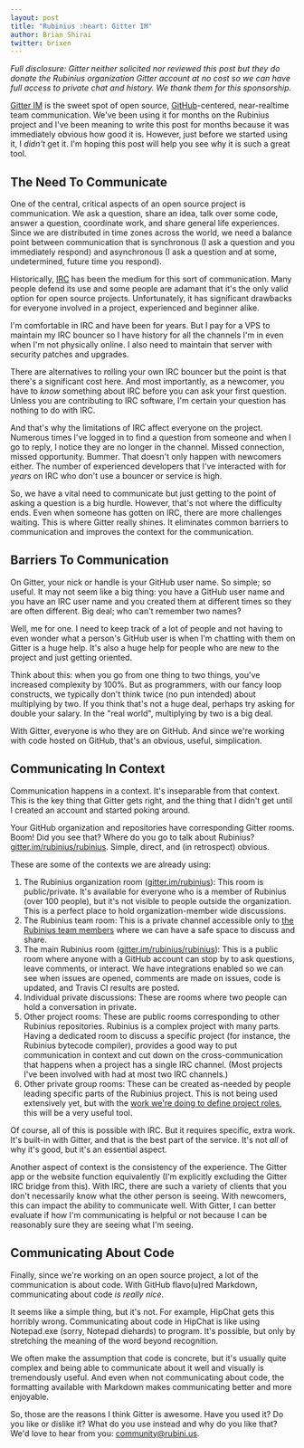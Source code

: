 ```yaml
---
layout: post
title: "Rubinius :heart: Gitter IM"
author: Brian Shirai
twitter: brixen
---
```


_Full disclosure: Gitter neither solicited nor reviewed this post but they do donate the Rubinius organization Gitter account at no cost so we can have full access to private chat and history. We thank them for this sponsorship._

[Gitter IM](https://gitter.im) is the sweet spot of open source, [GitHub](https://github.com)-centered, near-realtime team communication. We've been using it for months on the Rubinius project and I've been meaning to write this post for months because it was immediately obvious how good it is.  However, just before we started using it, I _didn't_ get it. I'm hoping this post will help you see why it is such a great tool.


## The Need To Communicate

One of the central, critical aspects of an open source project is communication.  We ask a question, share an idea, talk over some code, answer a question, coordinate work, and share general life experiences. Since we are distributed in time zones across the world, we need a balance point between communication that is synchronous (I ask a question and you immediately respond) and asynchronous (I ask a question and at some, undetermined, future time you respond).

Historically, [IRC](https://en.wikipedia.org/wiki/Internet_Relay_Chat) has been the medium for this sort of communication. Many people defend its use and some people are adamant that it's the only valid option for open source projects. Unfortunately, it has significant drawbacks for everyone involved in a project, experienced and beginner alike.

I'm comfortable in IRC and have been for years. But I pay for a VPS to maintain my IRC bouncer so I have history for all the channels I'm in even when I'm not physically online. I also need to maintain that server with security patches and upgrades.

There are alternatives to rolling your own IRC bouncer but the point is that there's a significant cost here. And most importantly, as a newcomer, you have to _know_ something about IRC before you can ask your first question. Unless you are contributing to IRC software, I'm certain your question has nothing to do with IRC.

And that's why the limitations of IRC affect everyone on the project. Numerous times I've logged in to find a question from someone and when I go to reply, I notice they are no longer in the channel. Missed connection, missed opportunity. Bummer. That doesn't only happen with newcomers either. The number of experienced developers that I've interacted with for _years_ on IRC who don't use a bouncer or service is high.

So, we have a vital need to communicate but just getting to the point of asking a question is a big hurdle. However, that's not where the difficulty ends. Even when someone has gotten on IRC, there are more challenges waiting.  This is where Gitter really shines. It eliminates common barriers to communication and improves the context for the communication.


## Barriers To Communication

On Gitter, your nick or handle is your GitHub user name. So simple; so useful.  It may not seem like a big thing: you have a GitHub user name and you have an IRC user name and you created them at different times so they are often different. Big deal; who can't remember two names?

Well, me for one. I need to keep track of a lot of people and not having to even wonder what a person's GitHub user is when I'm chatting with them on Gitter is a huge help. It's also a huge help for people who are new to the project and just getting oriented.

Think about this: when you go from one thing to two things, you've increased complexity by 100%. But as programmers, with our fancy loop constructs, we typically don't think twice (no pun intended) about multiplying by two. If you think that's not a huge deal, perhaps try asking for double your salary. In the "real world", multiplying by two is a big deal.

With Gitter, everyone is who they are on GitHub. And since we're working with code hosted on GitHub, that's an obvious, useful, simplication.


## Communicating In Context

Communication happens in a context. It's inseparable from that context. This is the key thing that Gitter gets right, and the thing that I didn't get until I created an account and started poking around.

Your GitHub organization and repositories have corresponding Gitter rooms.  Boom! Did you see that? Where do you go to talk about Rubinius?  [gitter.im/rubinius/rubinius](https://gitter.im/rubinius/rubinius). Simple, direct, and (in retrospect) obvious.

These are some of the contexts we are already using:

1. The Rubinius organization room ([gitter.im/rubinius](https://gitter.im/rubinius)): This room is public/private. It's available for everyone who is a member of Rubinius (over 100 people), but it's not visible to people outside the organization.  This is a perfect place to hold organization-member wide discussions.
2. The Rubinius team room: This is a private channel accessible only to [the Rubinius team members](http://rubini.us/2014/11/10/rubinius-3-0-part-1-the-rubinius-team/) where we can have a safe space to discuss and share.
3. The main Rubinius room ([gitter.im/rubinius/rubinius](https://gitter.im/rubinius/rubinius)): This is a public room where anyone with a GitHub account can stop by to ask questions, leave comments, or interact. We have integrations enabled so we can see when issues are opened, comments are made on issues, code is updated, and Travis CI results are posted.
4. Individual private discussions: These are rooms where two people can hold a conversation in private.
5. Other project rooms: These are public rooms corresponding to other Rubinius repositories. Rubinius is a complex project with many parts. Having a dedicated room to discuss a specific project (for instance, the Rubinius bytecode compiler), provides a good way to put communication in context and cut down on the cross-communication that happens when a project has a single IRC channel. (Most projects I've been involved with had at most two IRC channels.)
6. Other private group rooms: These can be created as-needed by people leading specific parts of the Rubinius project. This is not being used extensively yet, but with the [work we're doing to define project roles](http://rubini.us/2015/07/31/the-next-10-million-programmers/), this will be a very useful tool.

Of course, all of this is possible with IRC. But it requires specific, extra work. It's built-in with Gitter, and that is the best part of the service. It's not _all_ of why it's good, but it's an essential aspect.

Another aspect of context is the consistency of the experience. The Gitter app or the website function equivalently (I'm explicitly excluding the Gitter IRC bridge from this). With IRC, there are such a variety of clients that you don't necessarily know what the other person is seeing. With newcomers, this can impact the ability to communicate well. With Gitter, I can better evaluate if how I'm communicating is helpful or not because I can be reasonably sure they are seeing what I'm seeing.


## Communicating About Code

Finally, since we're working on an open source project, a lot of the communication is about code. With GitHub flavo(u)red Markdown, communicating about code _is really nice_.

It seems like a simple thing, but it's not. For example, HipChat gets this horribly wrong. Communicating about code in HipChat is like using Notepad.exe (sorry, Notepad diehards) to program. It's possible, but only by stretching the meaning of the word beyond recognition.

We often make the assumption that code is concrete, but it's usually quite complex and being able to communicate about it well and visually is tremendously useful. And even when not communicating about code, the formatting available with Markdown makes communicating better and more enjoyable.

So, those are the reasons I think Gitter is awesome. Have you used it? Do you like or dislike it? What do you use instead and why do you like that? We'd love to hear from you: <community@rubini.us>.
